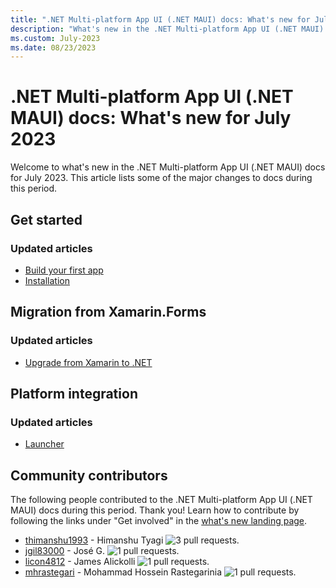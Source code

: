 ```yaml
---
title: ".NET Multi-platform App UI (.NET MAUI) docs: What's new for July 2023"
description: "What's new in the .NET Multi-platform App UI (.NET MAUI) docs for July 2023."
ms.custom: July-2023
ms.date: 08/23/2023
---
```


# .NET Multi-platform App UI (.NET MAUI) docs: What's new for July 2023

Welcome to what's new in the .NET Multi-platform App UI (.NET MAUI) docs for July 2023. This article lists some of the major changes to docs during this period.

## Get started

### Updated articles

- [Build your first app](../get-started/first-app.md)
- [Installation](../get-started/installation.md)

## Migration from Xamarin.Forms

### Updated articles

- [Upgrade from Xamarin to .NET](../migration/index.md)

## Platform integration

### Updated articles

- [Launcher](../platform-integration/appmodel/launcher.md)

## Community contributors

The following people contributed to the .NET Multi-platform App UI (.NET MAUI) docs during this period. Thank you! Learn how to contribute by following the links under "Get involved" in the [what's new landing page](index.yml).

- [thimanshu1993](https://github.com/thimanshu1993) - Himanshu Tyagi ![3 pull requests.](https://img.shields.io/badge/Merged%20Pull%20Requests-3-green)
- [jgil83000](https://github.com/jgil83000) - José G. ![1 pull requests.](https://img.shields.io/badge/Merged%20Pull%20Requests-1-green)
- [licon4812](https://github.com/licon4812) - James Alickolli ![1 pull requests.](https://img.shields.io/badge/Merged%20Pull%20Requests-1-green)
- [mhrastegari](https://github.com/mhrastegari) - Mohammad Hossein Rastegarinia ![1 pull requests.](https://img.shields.io/badge/Merged%20Pull%20Requests-1-green)
